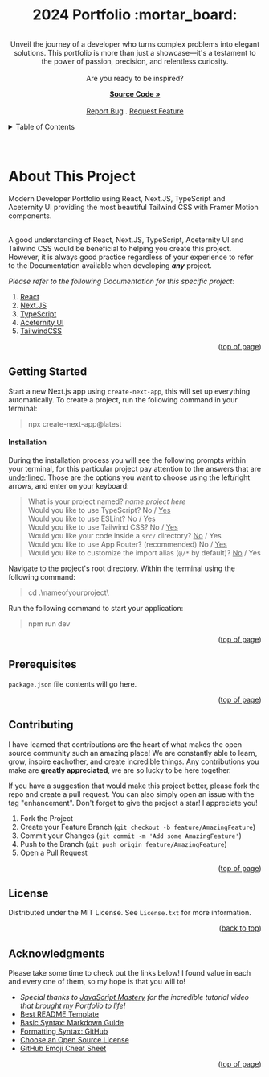 <a id="readme-top"></a>

<h1 align='center'>2024 Portfolio :mortar_board:</h1> 

<div align='center'>

<img src='' alt=''>

<p align='center'>Unveil the journey of a developer who turns complex problems into elegant solutions. This portfolio is more than just a showcase—it's a testament to the power of passion, precision, and relentless curiosity.
<br />
<br /> Are you ready to be inspired? <br />

<a href='https://github.com/AmberForrester/Portfolio'><strong>Source Code »</strong></a>
<br />
<br />
<a href='https://github.com/AmberForrester/Portfolio/issues/new?assignees=&labels=bug&projects=&template=bug-report-%F0%9F%90%9E.md'>Report Bug</a>
.
<a href='https://github.com/AmberForrester/Portfolio/issues/new?assignees=&labels=enhancement&projects=&template=feature-request-%F0%9F%9A%80.md'>Request Feature</a>
</p>
</div>



<details>
  <summary>Table of Contents</summary>
  <ol>
    <li>
      <a href="#about-this-project">About This Project</a>
      <ul>
        <li><a href="#built-with">Built With</a></li>
      </ul>
    </li>
    <li>
      <a href="#getting-started">Getting Started</a>
      <ul>
        <li><a href="#installation">Installation</a></li>
        <li><a href="#prerequisites">Prerequisites</a></li>
      </ul>
    </li>
    <li><a href="#contributing">Contributing</a></li>
    <li><a href="#license">License</a></li>
    <li><a href="#acknowledgments">Acknowledgments</a></li>
  </ol>
</details>
<br />
<br />


# About This Project
Modern Developer Portfolio using React, Next.JS, TypeScript and Aceternity UI providing the most beautiful Tailwind CSS with Framer Motion components.  
<br />

A good understanding of React, Next.JS, TypeScript, Aceternity UI and Tailwind CSS would be beneficial to helping you create this project. However, it is always good practice regardless of your experience to refer to the Documentation available when developing ***any*** project.  

_Please refer to the following Documentation for this specific project:_
1. [React](https://react.dev/learn)
2. [Next.JS](https://nextjs.org/docs/getting-started/installation)
3. [TypeScript](https://www.typescriptlang.org/docs/)
4. [Aceternity UI](https://ui.aceternity.com/)
5. [TailwindCSS](https://v2.tailwindcss.com/docs/installation)

<p align="right">(<a href="#readme-top">top of page</a>)</p>



## Getting Started
Start a new Next.js app using `create-next-app`, this will set up everything automatically. 
To create a project, run the following command in your terminal:
> npx create-next-app@latest

#### Installation

During the installation process you will see the following prompts within your terminal, for this particular project pay attention to the answers that are <ins>underlined</ins>. Those are the options you want to choose using the left/right arrows, and enter on your keyboard:
> What is your project named? *name project here* <br />
> Would you like to use TypeScript? No / <ins>Yes</ins> <br />
> Would you like to use ESLint? No / <ins>Yes</ins> <br />
> Would you like to use Tailwind CSS? No / <ins>Yes</ins> <br />
> Would you like your code inside a `src/` directory? <ins>No</ins> / Yes <br />
> Would you like to use App Router? (recommended) No / <ins>Yes</ins> <br />
> Would you like to customize the import alias (`@/*` by default)? <ins>No</ins> / Yes <br />

Navigate to the project's root directory. Within the terminal using the following command:
> cd .\nameofyourproject\

Run the following command to start your application:
> npm run dev

<p align="right">(<a href="#readme-top">top of page</a>)</p>



## Prerequisites 

`package.json` file contents will go here.

<p align="right">(<a href="#readme-top">top of page</a>)</p>



## Contributing
I have learned that contributions are the heart of what makes the open source community such an amazing place! We are constantly able to learn, grow, inspire eachother, and create incredible things. Any contributions you make are **greatly appreciated**, we are so lucky to be here together.

If you have a suggestion that would make this project better, please fork the repo and create a pull request. You can also simply open an issue with the tag "enhancement". Don't forget to give the project a star! I appreciate you!

1. Fork the Project
2. Create your Feature Branch (`git checkout -b feature/AmazingFeature`)
3. Commit your Changes (`git commit -m 'Add some AmazingFeature'`)
4. Push to the Branch (`git push origin feature/AmazingFeature`)
5. Open a Pull Request

<p align="right">(<a href="#readme-top">top of page</a>)</p>



## License
Distributed under the MIT License. See `License.txt` for more information.

<p align="right">(<a href="#readme-top">back to top</a>)</p>



## Acknowledgments
Please take some time to check out the links below! I found value in each and every one of them, so my hope is that you will to!

* _Special thanks to [JavaScript Mastery](https://youtu.be/FTH6Dn3AyIQ?si=ILnRQt5gixQkllFU) for the incredible tutorial video that brought my Portfolio to life!_
* [Best README Template](https://github.com/othneildrew/Best-README-Template)
* [Basic Syntax: Markdown Guide](https://www.markdownguide.org/basic-syntax/#reference-style-links)
* [Formatting Syntax: GitHub](https://docs.github.com/en/get-started/writing-on-github/getting-started-with-writing-and-formatting-on-github/basic-writing-and-formatting-syntax)
* [Choose an Open Source License](https://choosealicense.com)
* [GitHub Emoji Cheat Sheet](https://github.com/ikatyang/emoji-cheat-sheet/blob/master/README.md#animal-bug)

<p align="right">(<a href="#readme-top">top of page</a>)</p>